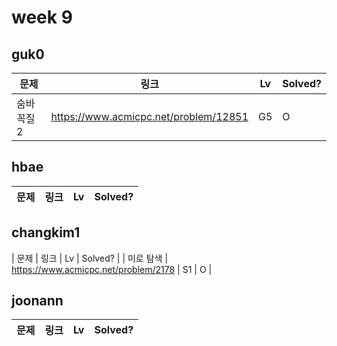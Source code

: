 # week 9

## guk0
| 문제 | 링크 | Lv  | Solved? |
| --- | --- | --- | --- |
| 숨바꼭질 2 | https://www.acmicpc.net/problem/12851 | G5 | O |


## hbae 
| 문제 | 링크 | Lv  | Solved? |
| --- | --- | --- | --- |

## changkim1
| 문제 | 링크 | Lv  | Solved? |
| 미로 탐색 | https://www.acmicpc.net/problem/2178 | S1 | O |


## joonann
| 문제 | 링크 | Lv  | Solved? |
| --- | --- | --- | --- |
